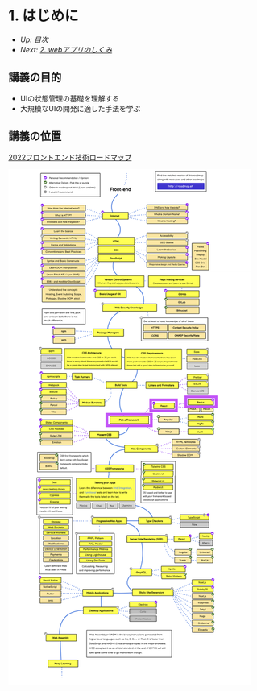 # 1. はじめに

- *Up: [目次](../index.md)*
- *Next: [2. webアプリのしくみ](./02_web_app.md)*

## 講義の目的

- UIの状態管理の基礎を理解する
- 大規模なUIの開発に適した手法を学ぶ

## 講義の位置

[2022フロントエンド技術ロードマップ](https://roadmap.sh/frontend)

![](./frontend_loadmap.png)
